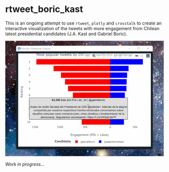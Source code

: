# rtweet_boric_kast

This is an ongoing attempt to use `rtweet`, `plotly` and `crosstalk` to create an interactive visualization of the tweets with more engagement from Chilean latest presidential candidates (J.A. Kast and Gabriel Boric).

![Work in Progress](images/boric_kast_wip.gif "Work in Progress")

*Work in progress...*
